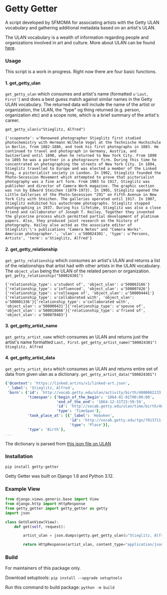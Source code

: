 # Getty Getter

A script developed by SFMOMA for associating artists with the Getty ULAN vocabulary and gathering additional metadata based on an artist's ULAN.

The ULAN vocabulary is a wealth of information regarding people and organizations involved in art and culture.  More about ULAN can be found [here](http://www.getty.edu/research/tools/vocabularies/ulan/about.html).

### Usage

This script is a work in progress.  Right now there are four basic functions.


#### 1. get_getty_ulan
`get_getty_ulan` which consumes and artist's name (formatted 	`u'Last, First'`) and does a best guess match against similar names in the Getty ULAN vocabulary.  The returned data will include the name of the artist or organization, the ULAN, the "type" og thing returned (e.g. person, organization etc) and a scope note, which is a brief summary of the artist's career.

`get_getty_ulan(u"Stieglitz, Alfred")`
```
{'scopenote': u'Renowned photographer Stieglitz first studied photochemistry with Hermann Wilhelm Vogel at the Technische Hochschule in Berlin, from 1882-1886, and took his first photographs in 1883. He continued to travel and photograph in Germany, Austria, and Switzerland until 1890, when he returned to New York City. From 1890 to 1895 he was a partner in a photogravure firm. During this time he concentrated on photographing the streets of New York City. In 1894, Stieglitz travelled to Europe and was elected a member of the Linked Ring, a pictorialist society in London. In 1902, Stieglitz founded the Photo-Secession Movement which attempted to prove that pictorialist photography was a fine art form. From 1903 to 1917, Stieglitz was publisher and director of Camera Work magazine. The graphic section was run by Edward Steichen (1879-1973). In 1905, Stieglitz opened the Little Galleries of the Photo-Secession "291" on Fifth Avenue in New York City with Steichen. The galleries operated until 1917. In 1907, Stieglitz exhibited his autochrome photographs. Stieglitz stopped photographing in 1937. During his lifetime, Stieglitz was also a close friend and collaborator of Joseph T. Keiley. Together they invented the glycerine process which permitted partial development of platinum papers. Also, they produced joint research on the history of photography. Keiley also acted as the associate editor of Stieglitz\'\'s publications "Camera Notes" and "Camera Works". American photographer.', 'ulan': u'500024301', 'type': u'Persons, Artists', 'term': u'Stieglitz, Alfred'}
```

#### 2. get_getty_relationship
`get_getty_relationship` which consumes an artist's ULAN and returns a list of the relationships that artist had with other artists in the ULAN vocabulary.  The `object_ulan` being the ULAN of the related person or organization.
`get_getty_relationship("500024301")`
```
{'relationship_type': u'student of', 'object_ulan': u'500063166'}{'relationship_type': u'influenced', 'object_ulan': u'500007426'}{'relationship_type': u'colleague of', 'object_ulan': u'500004441'}{'relationship_type': u'collaborated with', 'object_ulan': u'500001336'}{'relationship_type': u'collaborated with', 'object_ulan': u'500000431'}{'relationship_type': u'spouse of', 'object_ulan': u'500018666'}{'relationship_type': u'friend of', 'object_ulan': u'500070483'}
```

#### 3. get_getty_artist_name
`get_getty_artist_name` which consumes an ULAN and returns just the artist's name formatted `Last, First`.
`get_getty_artist_name("500024301")`
```Stieglitz, Alfred```

#### 4. get_getty_artist_data
`get_getty_artist_data` which consumes an ULAN and returns entire set of data from given ulan as a dictionary.
`get_getty_artist_data("500024301")`
```yaml
{'@context': 'https://linked.art/ns/v1/linked-art.json',
 '_label': 'Stieglitz, Alfred',
 'born': {'id': 'http://vocab.getty.edu/ulan/activity/birth/4000062133',
          'timespan': {'begin_of_the_begin': '1864-01-01T00:00:00',
                       'end_of_the_end': '1864-12-31T23:59:59',
                       'id': 'http://vocab.getty.edu/ulan/time/birth/4000062133',
                       'type': 'TimeSpan'},
          'took_place_at': [{'_label': 'Hoboken',
                             'id': 'http://vocab.getty.edu/tgn/7013711-place',
                             'type': 'Place'}],
          'type': 'Birth'},
...
  ```
The dictionary is parsed from [this json file on ULAN](http://vocab.getty.edu/ulan/500024301.json)

### Installation

`pip install getty-getter`

Getty Getter was built on Django 1.8 and Python 3.12.

### Example View

```python
from django.views.generic.base import View
from django.http import HttpResponse
from getty_getter import getty_getter as getty
import json

class GetUlanView(View):
	def get(self, request):

		artist_ulan = json.dumps(getty.get_getty_ulan(u"Stieglitz, Alfred"))

		return HttpResponse(artist_ulan, content_type="application/json")
```

### Build
For maintainers of this package only.

Download setuptools:
`pip install --upgrade setuptools`

Run this command to build package:
`python -m build`
